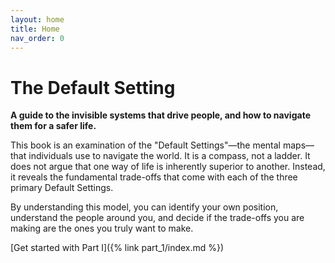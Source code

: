 ```yaml
---
layout: home
title: Home
nav_order: 0
---
```


# The Default Setting

**A guide to the invisible systems that drive people, and how to navigate them for a safer life.**

This book is an examination of the "Default Settings"—the mental maps—that individuals use to navigate the world. It is a compass, not a ladder. It does not argue that one way of life is inherently superior to another. Instead, it reveals the fundamental trade-offs that come with each of the three primary Default Settings.

By understanding this model, you can identify your own position, understand the people around you, and decide if the trade-offs you are making are the ones you truly want to make.

[Get started with Part I]({% link part_1/index.md %})
